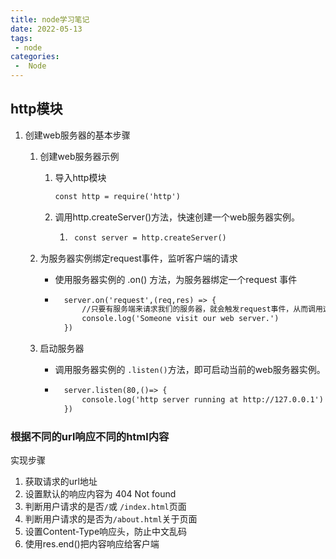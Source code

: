 ```yaml
---
title: node学习笔记
date: 2022-05-13
tags:
 - node
categories:
 -  Node
---
```


## http模块

1. 创建web服务器的基本步骤

    1. 创建web服务器示例

        1. 导入http模块

            ```html
            const http = require('http')
            ```

        2. 调用http.createServer()方法，快速创建一个web服务器实例。

            1. ```html
                const server = http.createServer()
                ```

    2. 为服务器实例绑定request事件，监听客户端的请求

        * 使用服务器实例的 .on() 方法，为服务器绑定一个request 事件

        * ```html
            server.on('request',(req,res) => {
            	//只要有服务端来请求我们的服务器，就会触发request事件，从而调用这个事件处理函数。
            	console.log('Someone visit our web server.')
            })
            ```

    3. 启动服务器

        * 调用服务器实例的 `.listen()`方法，即可启动当前的web服务器实例。

        * ```html
            server.listen(80,()=> {
            	console.log('http server running at http://127.0.0.1')
            })
            ```

### 根据不同的url响应不同的html内容

实现步骤

1. 获取请求的url地址
2. 设置默认的响应内容为 404 Not found
3. 判断用户请求的是否`/`或 `/index.html`页面
4. 判断用户请求的是否为`/about.html`关于页面
5. 设置Content-Type响应头，防止中文乱码
6. 使用res.end()把内容响应给客户端